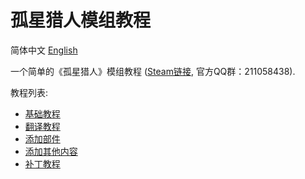# 孤星猎人模组教程

简体中文 [English](README_en.md)

一个简单的《孤星猎人》模组教程 ([Steam链接](https://store.steampowered.com/app/2056210/_/), 官方QQ群：211058438).

教程列表:

- [基础教程](docs/Start.md)
- [翻译教程](docs/Translation.md)
- [添加部件](docs/ShipUnit.md)
- [添加其他内容](docs/Content.md)
- [补丁教程](docs/Patch.md)
